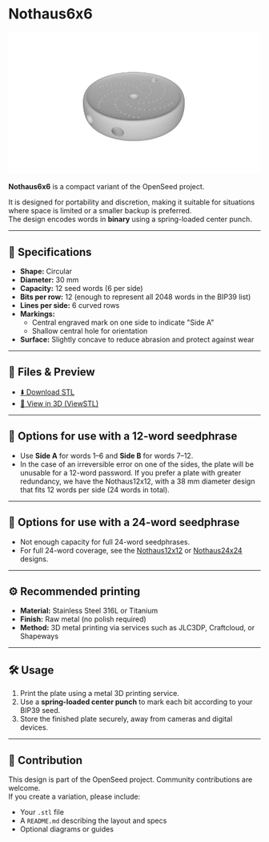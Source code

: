 # Nothaus6x6

![Nothaus12x12 render](../../docs/images/nothaus6x6.png)

**Nothaus6x6** is a compact variant of the OpenSeed project.  

It is designed for portability and discretion, making it suitable for situations where space is limited or a smaller backup is preferred.  
The design encodes words in **binary** using a spring-loaded center punch.

---

## 🔧 Specifications

- **Shape:** Circular
- **Diameter:** 30 mm
- **Capacity:** 12 seed words (6 per side)
- **Bits per row:** 12 (enough to represent all 2048 words in the BIP39 list)
- **Lines per side:** 6 curved rows
- **Markings:**
  - Central engraved mark on one side to indicate "Side A"
  - Shallow central hole for orientation
- **Surface:** Slightly concave to reduce abrasion and protect against wear

---

## 📂 Files & Preview

- [⬇️ Download STL](https://raw.githubusercontent.com/OpenSeed-org/OpenSeed/main/designs/nothaus6x6/nothaus6x6-v1.stl)  
- [👀 View in 3D (ViewSTL)](https://www.viewstl.com/?url=https://raw.githubusercontent.com/OpenSeed-org/OpenSeed/main/designs/nothaus6x6/nothaus6x6-v1.stl)

---

## 📐 Options for use with a 12-word seedphrase

- Use **Side A** for words 1–6 and **Side B** for words 7–12.  
- In the case of an irreversible error on one of the sides, the plate will be unusable for a 12-word password. If you prefer a plate with greater redundancy, we have the Nothaus12x12, with a 38 mm diameter design that fits 12 words per side (24 words in total). 

---

## 📐 Options for use with a 24-word seedphrase

- Not enough capacity for full 24-word seedphrases.  
- For full 24-word coverage, see the [Nothaus12x12](../nothaus12x12) or [Nothaus24x24](../nothaus24x24) designs.

---

## ⚙️ Recommended printing

- **Material:** Stainless Steel 316L or Titanium
- **Finish:** Raw metal (no polish required)  
- **Method:** 3D metal printing via services such as JLC3DP, Craftcloud, or Shapeways  

---

## 🛠️ Usage

1. Print the plate using a metal 3D printing service.  
2. Use a **spring-loaded center punch** to mark each bit according to your BIP39 seed.  
3. Store the finished plate securely, away from cameras and digital devices.

---

## 🧩 Contribution

This design is part of the OpenSeed project. Community contributions are welcome.  
If you create a variation, please include:
- Your `.stl` file
- A `README.md` describing the layout and specs
- Optional diagrams or guides
